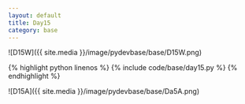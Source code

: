```yaml
---
layout: default
title: Day15
category: base
---
```


![D15W]({{ site.media }}/image/pydevbase/base/D15W.png)

{% highlight python linenos %}
{% include code/base/day15.py %}
{% endhighlight %}

![D15A]({{ site.media }}/image/pydevbase/base/Da5A.png)
